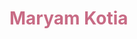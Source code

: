 <html>


<body>
  <h1 style="color: #c86b85">
    Maryam Kotia
  </h1>
</body>
    </html>

<!--
**MaryamK416/MaryamK416** is a ✨ _special_ ✨ repository because its `README.md` (this file) appears on your GitHub profile.

Here are some ideas to get you started:

- 🔭 I’m currently working on ...
- 🌱 I’m currently learning ...
- 👯 I’m looking to collaborate on ...
- 🤔 I’m looking for help with ...
- 💬 Ask me about ...
- 📫 How to reach me: ...
- 😄 Pronouns: ...
- ⚡ Fun fact: ...
-->
